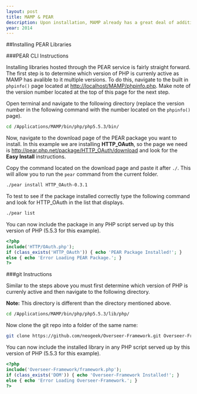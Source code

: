 ```yaml
---
layout: post
title: MAMP & PEAR
description: Upon installation, MAMP already has a great deal of additional packages available to you. Besides the obvious Apache, PHP and MySQL components, MAMP also comes with Freetype, curl and gd pre-installed. The default MAMP installation can also be extended to include other components. PEAR is a distribution system for PHP libraries such as HTTP_OAuth, an implementation of the OAuth 1.0a spec.
year: 2014
---
```


##Installing PEAR Libraries

###PEAR CLI Instructions

Installing libraries hosted through the PEAR service is fairly straight forward. The first step is to determine which version of PHP is currenly active as MAMP has avalible to it multiple versions. To do this, navigate to the built in `phpinfo()` page located at <http://localhost/MAMP/phpinfo.php>. Make note of the version number located at the top of this page for the next step.

Open terminal and navigate to the following directory (replace the version number in the following command with the number located on the `phpinfo()` page).

```bash
cd /Applications/MAMP/bin/php/php5.5.3/bin/
```

Now, navigate to the download page of the PEAR package you want to install. In this example we are installing **HTTP_OAuth**, so the page we need is <http://pear.php.net/package/HTTP_OAuth/download> and look for the **Easy Install** instructions.

Copy the command located on the download page and paste it after `./`. This will allow you to run the `pear` command from the current folder.

```bash
./pear install HTTP_OAuth-0.3.1
```

To test to see if the package installed correctly type the following command and look for HTTP_OAuth in the list that displays.

```bash
./pear list
```

You can now include the package in any PHP script served up by this version of PHP (5.5.3 for this example).

```php
<?php
include('HTTP/OAuth.php');
if (class_exists('HTTP_OAuth')) { echo 'PEAR Package Installed!'; }
else { echo 'Error Loading PEAR Package.'; }
?>
```

###git Instructions

Similar to the steps above you must first determine which version of PHP is currenly active and then navigate to the following directory.

**Note:** This directory is different than the directory mentioned above.

```bash
cd /Applications/MAMP/bin/php/php5.5.3/lib/php/
```

Now clone the git repo into a folder of the same name:

```bash
git clone https://github.com/neogeek/Overseer-Framework.git Overseer-Framework
```

You can now include the installed library in any PHP script served up by this version of PHP (5.5.3 for this example).

```php
<?php
include('Overseer-Framework/framework.php');
if (class_exists('DOM')) { echo 'Overseer-Framework Installed!'; }
else { echo 'Error Loading Overseer-Framework.'; }
?>
```